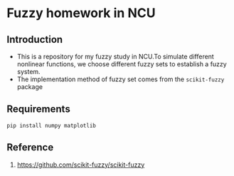# Fuzzy homework in NCU
## Introduction
* This is a repository for my fuzzy study in NCU.To simulate different nonlinear functions, we choose different fuzzy sets to establish a fuzzy system.
* The implementation method of fuzzy set comes from the `scikit-fuzzy` package
## Requirements
    pip install numpy matplotlib
## Reference
1. https://github.com/scikit-fuzzy/scikit-fuzzy
